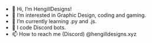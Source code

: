 - 👋 Hi, I’m HengillDesigns!
- 👀 I’m interested in Graphic Design, coding and gaming.
- 🌱 I’m currently learning .py and .js.
- 🤖 I code Discord bots.
- 📫 How to reach me (Discord) @hengilldesigns.xyz

<!---
MHGames9312/MHGames9312 is a ✨ special ✨ repository because its `README.md` (this file) appears on your GitHub profile.
You can click the Preview link to take a look at your changes.
--->
